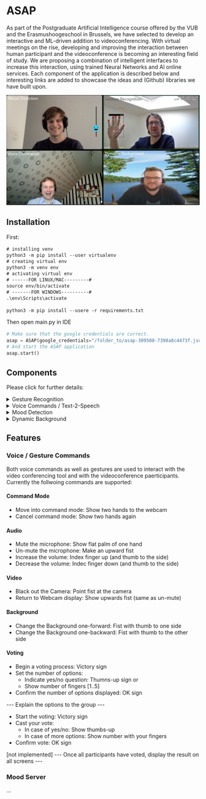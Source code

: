 # ASAP

As part of the Postgraduate Artificial Intelligence course offered by the VUB and the Erasmushoogeschool in Brussels, we have selected to develop an interactive and ML-driven addition to videoconferencing. With virtual meetings on the rise, developing and improving the interaction between human participant and the videoconference is becoming an interesting field of study. We are proposing a combination of intelligent interfaces to increase this interaction, using trained Neural Networks and AI online services. Each component of the application is described below and interesting links are added to showcase the ideas and (Github) libraries we have built upon.

<img src="assets/asap.jpg" width="720">

## Installation

First: 
```shell
# installing venv 
python3 -m pip install --user virtualenv
# creating virtual env
python3 -m venv env
# activating virtual env
# ------FOR LINUX/MAC---------#
source env/bin/activate
# -------FOR WINDOWS----------#
.\env\Scripts\activate

python3 -m pip install --usere -r requirements.txt
```

Then open main.py in IDE

```python
# Make sure that the google credentials are correct.
asap = ASAP(google_credentials="/folder_to/asap-309508-7398a8c4473f.json")
# And start the ASAP application
asap.start()
```

## Components

Please click for further details:

<details>
<summary>Gesture Recognition</summary>
<p><p />
The Gesture Recognition component makes use of the Google-developed Mediapipe framework for hand recognition. The hand landmarks are used as coordinates that can be fed into a neural network to recognize hand gestures (and finger gestures).
 
#### Disclaimer
The code makes use of existing libraries and is based in large parts on the following repositories:
* It uses the Mediapipe framework published by Google: https://mediapipe.dev/
* It is based on code published by Kazuhito00 on Github: https://github.com/Kazuhito00/hand-gesture-recognition-using-mediapipe/blob/main/README_EN.md
published under Apache 2.0 licence: https://github.com/Kazuhito00/hand-gesture-recognition-using-mediapipe/blob/main/LICENSE
* It uses hand gestures trained by kinivi, his neural network design and Jupyter notebook from Github: https://github.com/kinivi/tello-gesture-control published under Apache 2.0 licence: https://github.com/kinivi/tello-gesture-control/blob/main/LICENSE

#### Machine Learning (ML) / Artificial Intelligence (AI)
ML/AI is used in this component to identify hand gestures in webcam images. The Google mediapipe framework allows to identify one or both hand(s) and returns the coordinates of hand, fingers and joints.
<img src="assets/gesturesMediapipe.png" width="720">
<p />
These coordinates are transformed in three steps: from the Mediapipe landmarks to relative coordinates, then the x/y components are separated and the resulting 
variables normalized. 
<img src="assets/gesturesXY.png" width="720">
<p />
The neural network is a simple one with three fully connected RELU layers followed by a Softmax translation to the discrete results (originally 8, for our purposes one added):
<img src="assets/gesturesNN.jpg" width="720">
<p />
The model training is executed in a Jupyter notebook. The neural network is fed with the normalized coordinates and the labels that indicate the hand gesture. The model achieves around 99.96% accuracy in around 00 epochs. The saved model is transformed into a tflite model and used to infer the hand gestures from the webcam images (pre-evaluated through Mediapipe)

#### Further Interesting Links
* Mediapipe Demo
  * <a href="https://mediapipe.dev/demo/holistic_remote/" target="blank">Holistic Mediapipe demo</a>
</p>
</details>

<details>
<summary>Voice Commands / Text-2-Speech</summary>
<p><p />
...
</p>
</details>

<details><summary>Mood Detection</summary>
<p><p />
...
</p>
</details>

<details><summary>Dynamic Background</summary>
<p><p />
...
</p>
</details>

## Features

### Voice / Gesture Commands
 
Both voice commands as well as gestures are used to interact with the video conferencing tool and with the videoconference paerticipants. Currently the follwoing commands are supported:

#### Command Mode
* Move into command mode: Show two hands to the webcam
* Cancel command mode: Show two hands again
 
#### Audio
* Mute the microphone: Show flat palm of one hand
* Un-mute the microphone: Make an upward fist
* Increase the volume: Index finger up (and thumb to the side)
* Decrease the volume: Indec finger down (and thumb to the side)
 
#### Video
* Black out the Camera: Point fist at the camera
* Return to Webcam display: Show upwards fist (same as un-mute)
 
#### Background
* Change the Background one-forward: Fist with thumb to one side
* Change the Background one-backward: Fist with thumb to the other side

#### Voting
* Begin a voting process: Victory sign
* Set the number of options: 
   * Indicate yes/no question: Thumns-up sign or
   * Show number of fingers [1..5]
* Confirm the number of options displayed: OK sign

--- Explain the options to the group ---

* Start the voting: Victory sign
* Cast your vote: 
   * In case of yes/no: Show thumbs-up
   * In case of more options: Show number with your fingers
* Confirm vote: OK sign

[not implemented] 
--- Once all participants have voted, display the result on all screens ---

### Mood Server
...
